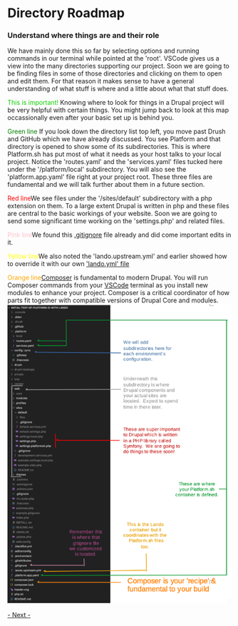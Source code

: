 
# Directory Roadmap

### Understand where things are and their role

We have mainly done this so far by selecting options and running commands in our terminal while pointed at the 'root'.  VSCode gives us a view into the many directories supporting our project.  Soon we are going to be finding files in some of those directories and clicking on them to open and edit them.  For that reason it makes sense to have a general understanding of what stuff is where and a little about what that stuff does.  

<font color=red, size=large>This is important!</font>  Knowing where to look for things in a Drupal project will be very helpful with certain things.  You might jump back to look at this map occassionally even after your basic set up is behind you.

<font color=green>Green line</font> If you look down the directory list top left, you move past Drush and GitHub which we have already discussed.  You see Platform and that directory is opened to show some of its subdirectories.  This is where Platform.sh has put most of what it needs as your host talks to your local project.  Notice the 'routes.yaml' and the 'services.yaml' files tucked here under the '/platform/local' subdirectory.  You will also see the 'platform.app.yaml' file right at your project root.  These three files are fundamental and we will talk further about them in a future section.

<font color=red>Red line</font>We see files under the '/sites/default' subdirectory with a php extension on them.  To a large extent Drupal is written in php and these files are central to the basic workings of your website.  Soon we are going to send some significant time working on the 'settings.php' and related files.

<font color=pink>Pink line</font>We found this [.gitignore](../cicd/gitignore.md) file already and did come important edits in it. 

<font color=yellow>Yellow line</font>We also noted the 'lando.upstream.yml' and earlier showed how to override it with our own ['lando.yml' file](../cicd/cruisevscode#NOTE-ABOUT-THE-TOOL-CALLED-"DRUSH")

<font color=orange>Orange line</font>[Composer](../book/opensource.md#Developer:) is fundamental to modern Drupal.  You will run Composer commands from your [VSCode](../book/ide.md) terminal as you install new modules to enhance your project.  Composer is a critical coordinator of how parts fit together with compatible versions of Drupal Core and modules.
<img src="../cicd/captures/directorymap.png"  width="1000">



[- Next -]()
